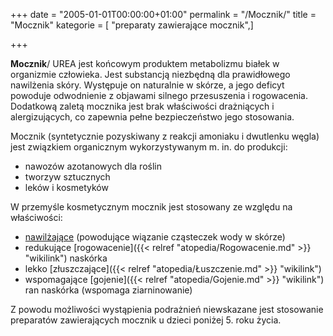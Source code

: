 +++
date = "2005-01-01T00:00:00+01:00"
permalink = "/Mocznik/"
title = "Mocznik"
kategorie = [ "preparaty zawierające mocznik",]

+++

**Mocznik**/ UREA jest końcowym produktem metabolizmu białek w organizmie człowieka. Jest substancją niezbędną dla prawidłowego nawilżenia skóry. Występuje on naturalnie w skórze, a jego deficyt powoduje odwodnienie z objawami silnego przesuszenia i rogowacenia. Dodatkową zaletą mocznika jest brak właściwości drażniących i alergizujących, co zapewnia pełne bezpieczeństwo jego stosowania.

Mocznik (syntetycznie pozyskiwany z reakcji amoniaku i dwutlenku węgla) jest związkiem organicznym wykorzystywanym m. in. do produkcji:

-   nawozów azotanowych dla roślin
-   tworzyw sztucznych
-   leków i kosmetyków

W przemyśle kosmetycznym mocznik jest stosowany ze względu na właściwości:

-   [nawilżające](/atopedia/Nawilżanie "wikilink") (powodujące wiązanie cząsteczek wody w skórze)
-   redukujące [rogowacenie]({{< relref "atopedia/Rogowacenie.md" >}} "wikilink") naskórka
-   lekko [złuszczające]({{< relref "atopedia/Łuszczenie.md" >}} "wikilink")
-   wspomagające [gojenie]({{< relref "atopedia/Gojenie.md" >}} "wikilink") ran naskórka (wspomaga ziarninowanie)

Z powodu możliwości wystąpienia podrażnień niewskazane jest stosowanie preparatów zawierających mocznik u dzieci poniżej 5. roku życia.
